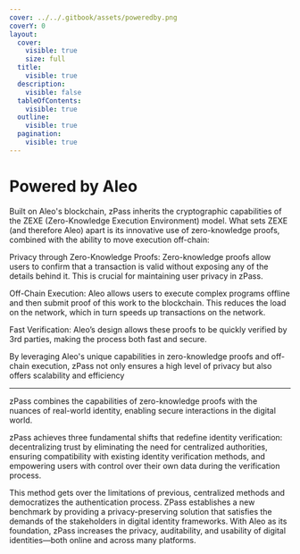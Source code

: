 ```yaml
---
cover: ../../.gitbook/assets/poweredby.png
coverY: 0
layout:
  cover:
    visible: true
    size: full
  title:
    visible: true
  description:
    visible: false
  tableOfContents:
    visible: true
  outline:
    visible: true
  pagination:
    visible: true
---
```


# Powered by Aleo

Built on Aleo's blockchain, zPass inherits the cryptographic capabilities of the ZEXE (Zero-Knowledge Execution Environment) model. What sets ZEXE (and therefore Aleo) apart is its innovative use of zero-knowledge proofs, combined with the ability to move execution off-chain:

Privacy through Zero-Knowledge Proofs: Zero-knowledge proofs allow users to confirm that a transaction is valid without exposing any of the details behind it. This is crucial for maintaining user privacy in zPass.

Off-Chain Execution: Aleo allows users to execute complex programs offline and then submit proof of this work to the blockchain. This reduces the load on the network, which in turn speeds up transactions on the network.

Fast Verification: Aleo’s design allows these proofs to be quickly verified by 3rd parties, making the process both fast and secure.

By leveraging Aleo's unique capabilities in zero-knowledge proofs and off-chain execution, zPass not only ensures a high level of privacy but also offers scalability and efficiency

***

zPass combines the capabilities of zero-knowledge proofs with the nuances of real-world identity, enabling secure interactions in the digital world.

zPass achieves three fundamental shifts that redefine identity verification: decentralizing trust by eliminating the need for centralized authorities, ensuring compatibility with existing identity verification methods, and empowering users with control over their own data during the verification process.

This method gets over the limitations of previous, centralized methods and democratizes the authentication process. ZPass establishes a new benchmark by providing a privacy-preserving solution that satisfies the demands of the stakeholders in digital identity frameworks.  With Aleo as its foundation, zPass increases the privacy, auditability, and usability of digital identities—both online and across many platforms.&#x20;
